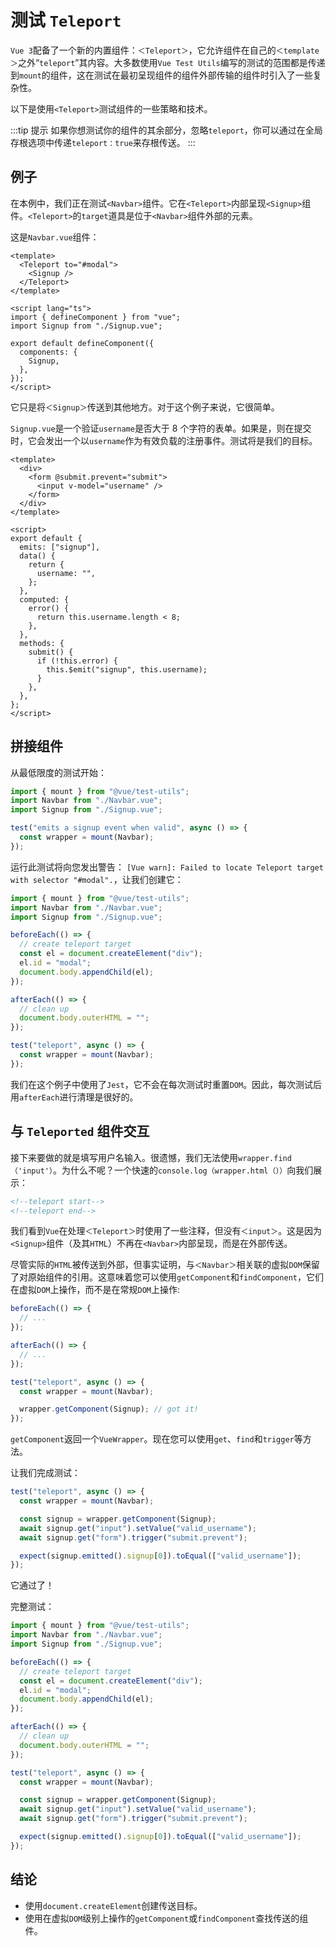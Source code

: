 # 测试 `Teleport`

`Vue 3`配备了一个新的内置组件：`＜Teleport＞`，它允许组件在自己的`＜template＞`之外“`teleport`”其内容。大多数使用`Vue Test Utils`编写的测试的范围都是传递到`mount`的组件，这在测试在最初呈现组件的组件外部传输的组件时引入了一些复杂性。

以下是使用`<Teleport>`测试组件的一些策略和技术。

:::tip 提示
如果你想测试你的组件的其余部分，忽略`teleport`，你可以通过在全局存根选项中传递`teleport：true`来存根传送。
:::

## 例子

在本例中，我们正在测试`<Navbar>`组件。它在`<Teleport>`内部呈现`<Signup>`组件。`<Teleport>`的`target`道具是位于`<Navbar>`组件外部的元素。

这是`Navbar.vue`组件：

```vue
<template>
  <Teleport to="#modal">
    <Signup />
  </Teleport>
</template>

<script lang="ts">
import { defineComponent } from "vue";
import Signup from "./Signup.vue";

export default defineComponent({
  components: {
    Signup,
  },
});
</script>
```

它只是将`＜Signup＞`传送到其他地方。对于这个例子来说，它很简单。

`Signup.vue`是一个验证`username`是否大于 8 个字符的表单。如果是，则在提交时，它会发出一个以`username`作为有效负载的注册事件。测试将是我们的目标。

```vue
<template>
  <div>
    <form @submit.prevent="submit">
      <input v-model="username" />
    </form>
  </div>
</template>

<script>
export default {
  emits: ["signup"],
  data() {
    return {
      username: "",
    };
  },
  computed: {
    error() {
      return this.username.length < 8;
    },
  },
  methods: {
    submit() {
      if (!this.error) {
        this.$emit("signup", this.username);
      }
    },
  },
};
</script>
```

## 拼接组件

从最低限度的测试开始：

```js
import { mount } from "@vue/test-utils";
import Navbar from "./Navbar.vue";
import Signup from "./Signup.vue";

test("emits a signup event when valid", async () => {
  const wrapper = mount(Navbar);
});
```

运行此测试将向您发出警告： `[Vue warn]: Failed to locate Teleport target with selector "#modal".`，让我们创建它：

```js
import { mount } from "@vue/test-utils";
import Navbar from "./Navbar.vue";
import Signup from "./Signup.vue";

beforeEach(() => {
  // create teleport target
  const el = document.createElement("div");
  el.id = "modal";
  document.body.appendChild(el);
});

afterEach(() => {
  // clean up
  document.body.outerHTML = "";
});

test("teleport", async () => {
  const wrapper = mount(Navbar);
});
```

我们在这个例子中使用了`Jest`，它不会在每次测试时重置`DOM`。因此，每次测试后用`afterEach`进行清理是很好的。

## 与 `Teleported` 组件交互

接下来要做的就是填写用户名输入。很遗憾，我们无法使用`wrapper.find（'input'）`。为什么不呢？一个快速的`console.log（wrapper.html（））`向我们展示：

```html
<!--teleport start-->
<!--teleport end-->
```

我们看到`Vue`在处理`＜Teleport＞`时使用了一些注释，但没有`＜input＞`。这是因为`<Signup>`组件（及其`HTML`）不再在`<Navbar>`内部呈现，而是在外部传送。

尽管实际的`HTML`被传送到外部，但事实证明，与`＜Navbar＞`相关联的虚拟`DOM`保留了对原始组件的引用。这意味着您可以使用`getComponent`和`findComponent`，它们在虚拟`DOM`上操作，而不是在常规`DOM`上操作:

```js
beforeEach(() => {
  // ...
});

afterEach(() => {
  // ...
});

test("teleport", async () => {
  const wrapper = mount(Navbar);

  wrapper.getComponent(Signup); // got it!
});
```

`getComponent`返回一个`VueWrapper`。现在您可以使用`get`、`find`和`trigger`等方法。

让我们完成测试：

```js
test("teleport", async () => {
  const wrapper = mount(Navbar);

  const signup = wrapper.getComponent(Signup);
  await signup.get("input").setValue("valid_username");
  await signup.get("form").trigger("submit.prevent");

  expect(signup.emitted().signup[0]).toEqual(["valid_username"]);
});
```

它通过了！

完整测试：

```js
import { mount } from "@vue/test-utils";
import Navbar from "./Navbar.vue";
import Signup from "./Signup.vue";

beforeEach(() => {
  // create teleport target
  const el = document.createElement("div");
  el.id = "modal";
  document.body.appendChild(el);
});

afterEach(() => {
  // clean up
  document.body.outerHTML = "";
});

test("teleport", async () => {
  const wrapper = mount(Navbar);

  const signup = wrapper.getComponent(Signup);
  await signup.get("input").setValue("valid_username");
  await signup.get("form").trigger("submit.prevent");

  expect(signup.emitted().signup[0]).toEqual(["valid_username"]);
});
```

## 结论

- 使用`document.createElement`创建传送目标。
- 使用在虚拟`DOM`级别上操作的`getComponent`或`findComponent`查找传送的组件。
